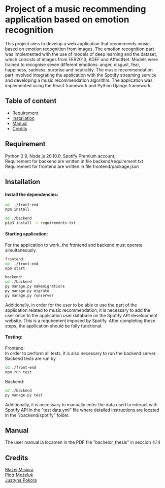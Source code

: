 
# Project of a music recommending application based on emotion recognition

This project aims to develop a web application that recommends music based on emotion recognition from images. The emotion recognition part was implemented with the use of models of deep learning and the dataset, which consists of images from FER2013, KDEF and AffectNet. Models were trained to recognise seven different emotions: anger, disgust, fear, happiness, sadness, surprise and neutrality. The music recommendation part involved integrating the application with the Spotify streaming service and developing a music recommendation algorithm. The application was implemented using the React framework and Python Django framework.
## Table of content
- [Requirement](#Requirement)
- [Installation](##Installation)
- [Manual](##Manual)
- [Credits](##Credits)
## Requirement

Python 3.9, Node.js 20.10.0, Spotify Premium account, \
Requirement for backend are written in file backend/requirement.txt \
Requirement for frontend are written in file frontend/package.json

## Installation

#### Install the dependencies:
```sh
cd  ./front-end
npm install

cd ./backend
pip3 install -r requirements.txt
```
#### Starting application:
For the application to work, the frontend and backend must operate simultaneously.
```sh
frontend:
cd  ./front-end
npm start

backend:
cd ./backend
py manage.py makemigrations
py manage.py migrate
py manage.py runserver
```

Additionally, in order for the user to be able to use the part of the application
related to music recommendation, it is necessary to add the user once to the application
user database on the Spotify API development website. This is a requirement imposed
by Spotify. After completing these steps, the application should be fully functional.

#### Testing:
Frontend:\
In order to
perform all tests, it is also necessary to run the backend server. Backend tests are run by
```sh
cd ./front-end
npm run test
```
Backend:
```sh
cd ./backend
py manage.py test
```
Additionally, it is necessary to manually enter the data used to interact with
Spotify API in the ”test data.yml” file where detailed instructions are located in the
”/backend/spotify” folder.

## Manual
The user manual ia locamen in the PDF file "bachelor_thesis" in seccion 4.14

## Credits
[Błażej Misiura](https://github.com/blazej-misiura)\
[Piotr Możeluk](https://github.com/ananasek727)\
[Justyna Pokora](https://github.com/justynapokora)
